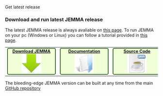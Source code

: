 Get latest release
<!-- Remember: the first line always goes with the title-->
<!-- Please use h3 headers (###) inside these files -->

### Download and run latest JEMMA release 

The latest JEMMA release is always avaliable on <a href="https://github.com/ismb/jemma/releases">this page</a>. To run JEMMA on your pc (Windows or Linux) you can follow a tutorial provided in <a href="https://github.com/ismb/jemma/wiki/RunOnPc">this page</a>. 

<table>
<tr>
	<td>
	<div align="center" id="demo-container" style="background-color: rgb(255,255,255); width:160px;" >
               <div id="demo" style="background-color: rgb(240, 255, 214); border: 2px solid rgb(14, 82, 3); border-top-left-radius: 5px; border-top-right-radius: 5px; border-bottom-right-radius: 5px; border-bottom-left-radius: 5px;">
                        <span style="text-align:center;"><a href="https://github.com/ismb/jemma/releases"><b>Download JEMMA</b><br/>
			<img src="./images/download.png"></a><br/>
                </div>
        </div>
	</td>
	<td>
		<div align="center" id="demo-container" style="background-color: rgb(255,255,255); width:160px;" >
			<div id="demo" style="background-color: rgb(240, 255, 214); border: 2px solid rgb(14, 82, 3); border-top-left-radius: 5px; border-top-right-radius: 5px; border-bottom-right-radius: 5px; border-bottom-left-radius: 5px;">
                        	<span style="text-align:center;"><a href="https://github.com/ismb/jemma/wiki/Developers-Documentation" target="_blank"><b>Documentation</b><br/>
				<img src="./images/documentation.png" width="64" height="64"></a><br/>
        	        </div>
		</div>
       	</td>
	<td>
			<div align="center" id="demo-container" style="background-color: rgb(255,255,255); width:160px;" >
			<div id="demo" style="background-color: rgb(240, 255, 214); border: 2px solid rgb(14, 82, 3); border-top-left-radius: 5px; border-top-right-radius: 5px; border-bottom-right-radius: 5px; border-bottom-left-radius: 5px;">
                        	<span style="text-align:center;"><a href="https://github.com/ismb/jemma" target="_blank"><b>Source Code</b><br/>
				<img src="./images/source.png" width="64" height="64"></a><br/>
        	        </div>
		</div>
	</td>
</tr>
</table>

The bleeding-edge JEMMA version can be built at any time from the main <a href="https://github.com/ismb/jemma/">GitHub repository</a>

